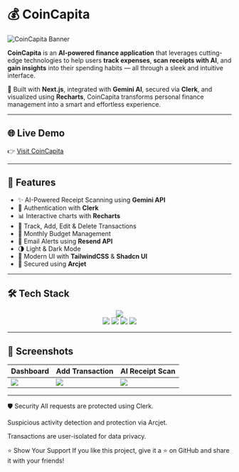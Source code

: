 # 💰 CoinCapita

![CoinCapita Banner](https://user-images.githubusercontent.com/yourusername/banner-placeholder.png)

**CoinCapita** is an **AI-powered finance application** that leverages cutting-edge technologies to help users **track expenses**, **scan receipts with AI**, and **gain insights** into their spending habits — all through a sleek and intuitive interface.

🚀 Built with **Next.js**, integrated with **Gemini AI**, secured via **Clerk**, and visualized using **Recharts**, CoinCapita transforms personal finance management into a smart and effortless experience.

---

## 🌐 Live Demo

👉 [Visit CoinCapita](https://coincapita.vercel.app)

---

## 🧠 Features

- ✨ AI-Powered Receipt Scanning using **Gemini API**
- 🔐 Authentication with **Clerk**
- 📊 Interactive charts with **Recharts**
- 🧾 Track, Add, Edit & Delete Transactions
- 📅 Monthly Budget Management
- 📧 Email Alerts using **Resend API**
- 🌗 Light & Dark Mode
- 🎨 Modern UI with **TailwindCSS** & **Shadcn UI**
- 🔐 Secured using **Arcjet**

---

## 🛠 Tech Stack

<div align="center">
  <img src="https://skillicons.dev/icons?i=nextjs,react,tailwind,js,ts,nodejs,mongodb,vercel,prisma,firebase" /><br/>
  <img src="https://img.shields.io/badge/Clerk%20Auth-3D4FE0?style=for-the-badge&logo=clerk&logoColor=white" />
  <img src="https://img.shields.io/badge/Google%20Gemini-4285F4?style=for-the-badge&logo=google&logoColor=white" />
  <img src="https://img.shields.io/badge/Resend%20API-FF5000?style=for-the-badge&logo=resend&logoColor=white" />
  <img src="https://img.shields.io/badge/Arcjet%20Security-000000?style=for-the-badge&logo=arcjet&logoColor=white" />
</div>

---

## 📸 Screenshots

| Dashboard | Add Transaction | AI Receipt Scan |
|---|---|---|
| ![](https://user-images.githubusercontent.com/yourusername/dashboard.png) | ![](https://user-images.githubusercontent.com/yourusername/add-transaction.png) | ![](https://user-images.githubusercontent.com/yourusername/ai-receipt.png) |

---
🛡 Security
All requests are protected using Clerk.

Suspicious activity detection and protection via Arcjet.

Transactions are user-isolated for data privacy.


⭐️ Show Your Support
If you like this project, give it a ⭐️ on GitHub and share it with your friends!
